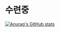 # 수련중

[![Anurag's GitHub stats](https://github-readme-stats.vercel.app/api?username=Minseok0917?theme=prussian)](https://github.com/anuraghazra/github-readme-stats)
